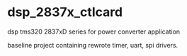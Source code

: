 # dsp_2837x_ctlcard
dsp tms320 2837xD series for power converter application

baseline project containing rewrote timer, uart, spi drivers.
